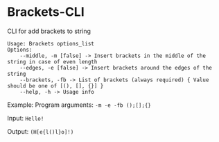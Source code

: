 # Brackets-CLI
CLI for add brackets to string

```
Usage: Brackets options_list
Options: 
    --middle, -m [false] -> Insert brackets in the middle of the string in case of even length 
    --edges, -e [false] -> Insert brackets around the edges of the string 
    --brackets, -fb -> List of brackets (always required) { Value should be one of [(), [], {}] }
    --help, -h -> Usage info 
```

Example:
Program arguments:
`-m -e -fb ();[];{}`

Input: 
`Hello!`

Output:
`(H[e{l()l}o]!)`

